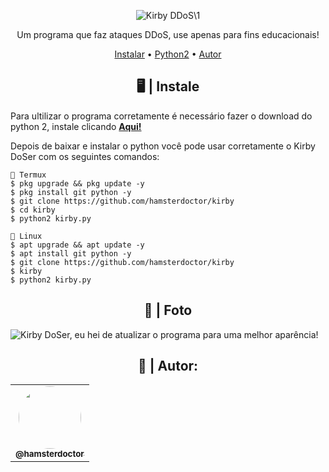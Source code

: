 <p>
<p align="center" ><img alt="Kirby DDoS\1" src="https://i.postimg.cc/ZqG6Bq1s/R.png"></p>

  <p align="center">
    Um programa que faz ataques DDoS, use apenas para fins educacionais!
  </p>
</p> 



<p align="center">
  <a href="https://github.com/hamsterdoctor/kirby/files/8884864/Kirby.DoSer.zip">Instalar</a> •
  <a href="https://www.python.org/ftp/python/2.7.15/python-2.7.15.msi">Python2</a> •
  <a href="https://github.com/hamsterdoctor">Autor</a> 
</p>

<h2 align="center">🖥 | Instale</h2>

Para ultilizar o programa corretamente é necessário fazer o download do python 2, instale clicando [**Aqui!**](https://www.python.org/ftp/python/2.7.15/python-2.7.15.msi)

Depois de baixar e instalar o python você pode usar corretamente o Kirby DoSer com os seguintes comandos:

```
📱 Termux
$ pkg upgrade && pkg update -y
$ pkg install git python -y
$ git clone https://github.com/hamsterdoctor/kirby
$ cd kirby
$ python2 kirby.py

🐧 Linux
$ apt upgrade && apt update -y
$ apt install git python -y
$ git clone https://github.com/hamsterdoctor/kirby
$ kirby
$ python2 kirby.py

```

<p align="center" >
  <h2 align="center">💞 | Foto</h2>
  <img alt="Kirby DoSer, eu hei de atualizar o programa para uma melhor aparência!" src="https://i.postimg.cc/7bSLxZXv/12-06-2022-19-22-04-REC.png">
</p>

<div align="center">
  <h2>👤 | Autor:</h2>

  <table>
    <tr>
      <td align="center"><a href="https://github.com/hamsterdoctor"><img style="border-radius: 50%;" src="https://i.postimg.cc/SsVTvLp3/R.gif" width="100px;" alt=""/><br /><sub><b>@hamsterdoctor</b></sub></a><br /></td>
  </table>
</div>

